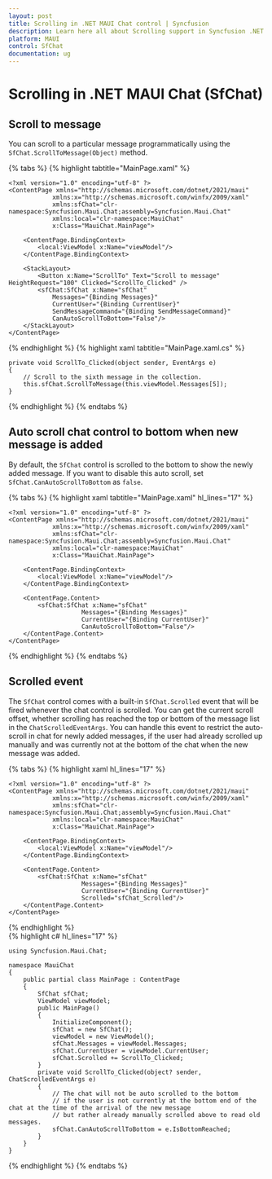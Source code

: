 ```yaml
---
layout: post
title: Scrolling in .NET MAUI Chat control | Syncfusion
description: Learn here all about Scrolling support in Syncfusion .NET MAUI Chat (SfChat) control, its elements, and more.
platform: MAUI
control: SfChat
documentation: ug
---
```


# Scrolling in .NET MAUI Chat (SfChat)

## Scroll to message

You can scroll to a particular message programmatically using the `SfChat.ScrollToMessage(Object)` method.

{% tabs %}
{% highlight tabtitle="MainPage.xaml" %}
    
    <?xml version="1.0" encoding="utf-8" ?>
    <ContentPage xmlns="http://schemas.microsoft.com/dotnet/2021/maui"
                xmlns:x="http://schemas.microsoft.com/winfx/2009/xaml"
                xmlns:sfChat="clr-namespace:Syncfusion.Maui.Chat;assembly=Syncfusion.Maui.Chat"
                xmlns:local="clr-namespace:MauiChat"             
                x:Class="MauiChat.MainPage">

        <ContentPage.BindingContext>
            <local:ViewModel x:Name="viewModel"/>
        </ContentPage.BindingContext>
    
        <StackLayout>
            <Button x:Name="ScrollTo" Text="Scroll to message" HeightRequest="100" Clicked="ScrollTo_Clicked" />
            <sfChat:SfChat x:Name="sfChat"
                Messages="{Binding Messages}"
                CurrentUser="{Binding CurrentUser}"
                SendMessageCommand="{Binding SendMessageCommand}"
                CanAutoScrollToBottom="False"/>
        </StackLayout>
    </ContentPage>

{% endhighlight %}
{% highlight xaml tabtitle="MainPage.xaml.cs" %}

    private void ScrollTo_Clicked(object sender, EventArgs e)
    {
        // Scroll to the sixth message in the collection.
        this.sfChat.ScrollToMessage(this.viewModel.Messages[5]);
    }

{% endhighlight %}
{% endtabs %}

## Auto scroll chat control to bottom when new message is added

By default, the `SfChat` control is scrolled to the bottom to show the newly added message. If you want to disable this auto scroll, set `SfChat.CanAutoScrollToBottom` as `false`.

{% tabs %}
{% highlight xaml tabtitle="MainPage.xaml" hl_lines="17" %}
    
    <?xml version="1.0" encoding="utf-8" ?>     
    <ContentPage xmlns="http://schemas.microsoft.com/dotnet/2021/maui"
                xmlns:x="http://schemas.microsoft.com/winfx/2009/xaml"
                xmlns:sfChat="clr-namespace:Syncfusion.Maui.Chat;assembly=Syncfusion.Maui.Chat"
                xmlns:local="clr-namespace:MauiChat"             
                x:Class="MauiChat.MainPage">

        <ContentPage.BindingContext>
            <local:ViewModel x:Name="viewModel"/>
        </ContentPage.BindingContext>

        <ContentPage.Content>
            <sfChat:SfChat x:Name="sfChat"
                        Messages="{Binding Messages}"
                        CurrentUser="{Binding CurrentUser}"
                        CanAutoScrollToBottom="False"/>  
        </ContentPage.Content>
    </ContentPage>

{% endhighlight %}
{% endtabs %}

## Scrolled event

The `SfChat` control comes with a built-in `SfChat.Scrolled` event that will be fired whenever the chat control is scrolled. You can get the current scroll offset, whether scrolling has reached the top or bottom of the message list in the `ChatScrolledEventArgs`. You can handle this event to restrict the auto-scroll in chat for newly added messages, if the user had already scrolled up manually and was currently not at the bottom of the chat when the new message was added. 

{% tabs %}
{% highlight xaml hl_lines="17" %}
    
    <?xml version="1.0" encoding="utf-8" ?>     
    <ContentPage xmlns="http://schemas.microsoft.com/dotnet/2021/maui"
                xmlns:x="http://schemas.microsoft.com/winfx/2009/xaml"
                xmlns:sfChat="clr-namespace:Syncfusion.Maui.Chat;assembly=Syncfusion.Maui.Chat"
                xmlns:local="clr-namespace:MauiChat"             
                x:Class="MauiChat.MainPage">

        <ContentPage.BindingContext>
            <local:ViewModel x:Name="viewModel"/>
        </ContentPage.BindingContext>

        <ContentPage.Content>
            <sfChat:SfChat x:Name="sfChat"
                        Messages="{Binding Messages}"
                        CurrentUser="{Binding CurrentUser}"
                        Scrolled="sfChat_Scrolled"/>  
        </ContentPage.Content>
    </ContentPage>

{% endhighlight %}  
{% highlight c# hl_lines="17" %}
    
    using Syncfusion.Maui.Chat;

    namespace MauiChat
    {
        public partial class MainPage : ContentPage
        {
            SfChat sfChat;
            ViewModel viewModel;
            public MainPage()
            {
                InitializeComponent();
                sfChat = new SfChat();
                viewModel = new ViewModel();
                sfChat.Messages = viewModel.Messages;
                sfChat.CurrentUser = viewModel.CurrentUser;
                sfChat.Scrolled += ScrollTo_Clicked;
            }
            private void ScrollTo_Clicked(object? sender, ChatScrolledEventArgs e)
            {
                // The chat will not be auto scrolled to the bottom
                // if the user is not currently at the bottom end of the chat at the time of the arrival of the new message
                // but rather already manually scrolled above to read old messages.
                sfChat.CanAutoScrollToBottom = e.IsBottomReached;
            }
        }
    }

{% endhighlight %}
{% endtabs %}
